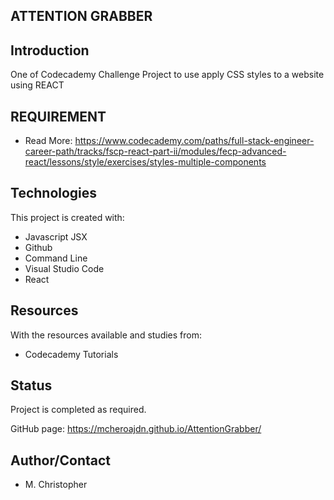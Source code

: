 ## ATTENTION GRABBER
## Introduction
One of Codecademy Challenge Project to use apply CSS styles to a website using  REACT 

## REQUIREMENT
* Read More: https://www.codecademy.com/paths/full-stack-engineer-career-path/tracks/fscp-react-part-ii/modules/fecp-advanced-react/lessons/style/exercises/styles-multiple-components

## Technologies
This project is created with:
* Javascript JSX
* Github
* Command Line
* Visual Studio Code
* React

## Resources
With the resources available and studies from:
* Codecademy Tutorials

## Status
Project is completed as required.

GitHub page:  https://mcheroajdn.github.io/AttentionGrabber/

## Author/Contact
* M. Christopher
